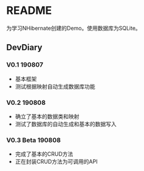 # README

为学习NHibernate创建的Demo。使用数据库为SQLite。

## DevDiary

### V0.1 190807

- 基本框架
- 测试根据映射自动生成数据库功能

### V0.2 190808

- 确立了基本的数据类和映射
- 测试了数据库的自动生成和基本的数据写入

### V0.3 Beta 190808

- 完成了基本的CRUD方法
- 正在封装CRUD方法为可调用的API

